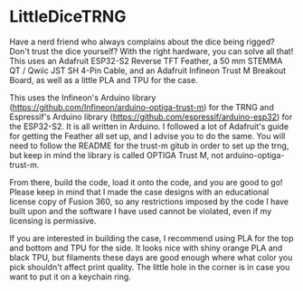 # LittleDiceTRNG
Have a nerd friend who always complains about the dice being rigged? Don't trust the dice yourself? With the right hardware, you can solve all that! This uses an Adafruit ESP32-S2 Reverse TFT Feather, a 50 mm STEMMA QT / Qwiic JST SH 4-Pin Cable, and an Adafruit Infineon Trust M Breakout Board, as well as a little PLA and TPU for the case.

This uses the Infineon's Arduino library (https://github.com/Infineon/arduino-optiga-trust-m) for the TRNG and Espressif's Arduino library (https://github.com/espressif/arduino-esp32) for the ESP32-S2. It is all written in Arduino. I followed a lot of Adafruit's guide for getting the Feather all set up, and I advise you to do the same. You will need to follow the README for the trust-m gitub in order to set up the trng, but keep in mind the library is called OPTIGA Trust M, not arduino-optiga-trust-m.

From there, build the code, load it onto the code, and you are good to go! Please keep in mind that I made the case designs with an educational license copy of Fusion 360, so any restrictions imposed by the code I have built upon and the software I have used cannot be violated, even if my licensing is permissive.

If you are interested in building the case, I recommend using PLA for the top and bottom and TPU for the side. It looks nice with shiny orange PLA and black TPU, but filaments these days are good enough where what color you pick shouldn't affect print quality. The little hole in the corner is in case you want to put it on a keychain ring.
